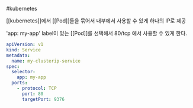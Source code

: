 #kubernetes

[[kubernetes]]에서 [[Pod]]들을 묶어서 내부에서 사용할 수 있게 하나의 IP로 제공

'app: my-app' label이 있는 [[Pod]]를 선택해서 
80/tcp 에서 사용할 수 있게 한다. 
``` yaml
apiVersion: v1
kind: Service
metadata:
  name: my-clusterip-service
spec:
  selector:
    app: my-app
  ports:
    - protocol: TCP
      port: 80
      targetPort: 9376
```
